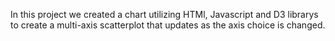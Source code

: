 In this project we created a chart utilizing HTMl, Javascript and D3 librarys to create a multi-axis scatterplot that updates as the axis choice is changed. 